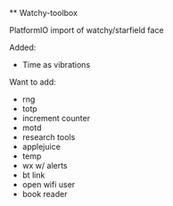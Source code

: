 ** Watchy-toolbox

PlatformIO import of watchy/starfield face

Added:
- Time as vibrations

Want to add:
- rng
- totp
- increment counter
- motd
- research tools
- applejuice
- temp
- wx w/ alerts
- bt link
- open wifi user
- book reader
